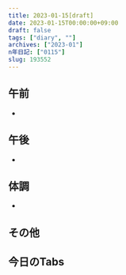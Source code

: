 ```yaml
---
title: 2023-01-15[draft]
date: 2023-01-15T00:00:00+09:00
draft: false
tags: ["diary", ""]
archives: ["2023-01"]
n年日記: ["0115"]
slug: 193552
---
```

## 午前
- 
## 午後
- 
## 体調
- 
## その他
## 今日のTabs